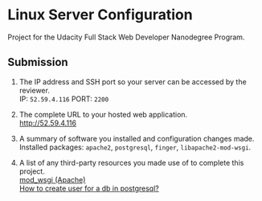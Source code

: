 # Linux Server Configuration

Project for the Udacity Full Stack Web Developer Nanodegree Program.

## Submission
1. The IP address and SSH port so your server can be accessed by the reviewer.  
IP: `52.59.4.116` PORT: `2200`

2. The complete URL to your hosted web application.  
http://52.59.4.116

3. A summary of software you installed and configuration changes made.  
Installed packages: `apache2`, `postgresql`, `finger`, `libapache2-mod-wsgi`.

4. A list of any third-party resources you made use of to complete this project.  
[mod_wsgi (Apache)](http://flask.pocoo.org/docs/0.12/deploying/mod_wsgi/)  
[How to create user for a db in postgresql?](https://stackoverflow.com/questions/10861260/how-to-create-user-for-a-db-in-postgresql)
